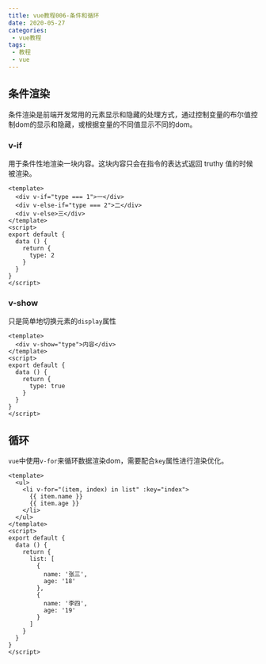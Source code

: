 ```yaml
---
title: vue教程006-条件和循环
date: 2020-05-27
categories:
 - vue教程
tags:
 - 教程
 - vue
---
```


## 条件渲染

条件渲染是前端开发常用的元素显示和隐藏的处理方式，通过控制变量的布尔值控制dom的显示和隐藏，或根据变量的不同值显示不同的dom。

### v-if

用于条件性地渲染一块内容。这块内容只会在指令的表达式返回 truthy 值的时候被渲染。

```vue
<template>
  <div v-if="type === 1">一</div>
  <div v-else-if="type === 2">二</div>
  <div v-else>三</div>
</template>
<script>
export default {
  data () {
    return {
      type: 2
    }
  }
}
</script>
```

### v-show

只是简单地切换元素的`display`属性

```vue
<template>
  <div v-show="type">内容</div>
</template>
<script>
export default {
  data () {
    return {
      type: true
    }
  }
}
</script>
```

## 循环

`vue`中使用`v-for`来循环数据渲染dom，需要配合`key`属性进行渲染优化。

```vue
<template>
  <ul>
    <li v-for="(item, index) in list" :key="index">
      {{ item.name }}
      {{ item.age }}
    </li>
  </ul>
</template>
<script>
export default {
  data () {
    return {
      list: [
        {
          name: '张三',
          age: '18'
        },
        {
          name: '李四',
          age: '19'
        }
      ]
    }
  }
}
</script>
```